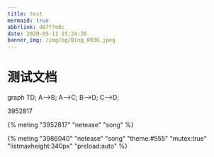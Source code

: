 ```yaml
---
title: test
mermaid: true
abbrlink: d87f7e0c
date: 2020-05-11 15:24:20
banner_img: /img/bg/Bing_0036.jpeg
---
```




# 测试文档

<div class="mermaid"> 
graph TD;
    A-->B;
    A-->C;
    B-->D;
    C-->D;
</div>





3952817



{% meting "3952817" "netease" "song" %}

{% meting "3986040" "netease" "song" "theme:#555" "mutex:true" "listmaxheight:340px" "preload:auto" %} 